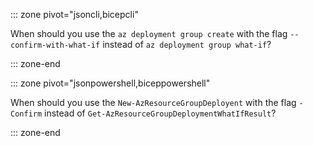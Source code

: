 ::: zone pivot="jsoncli,bicepcli"

When should you use the `az deployment group create` with the flag `--confirm-with-what-if` instead of `az deployment group what-if`?

::: zone-end

::: zone pivot="jsonpowershell,biceppowershell"

When should you use the `New-AzResourceGroupDeployent` with the flag `-Confirm` instead of `Get-AzResourceGroupDeploymentWhatIfResult`?

::: zone-end
